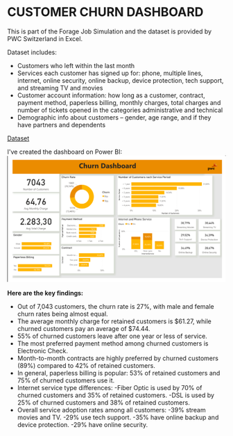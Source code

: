 # CUSTOMER CHURN DASHBOARD

This is part of the Forage Job Simulation and the dataset is provided by PWC Switzerland in Excel. 

 Dataset includes: 
- Customers who left within the last month
- Services each customer has signed up for: phone, multiple lines, internet, online security, online backup, device protection, tech
support, and streaming TV and movies
- Customer account information: how long as a customer, contract, payment method, paperless billing, monthly charges, total charges
and number of tickets opened in the categories administrative and technical
- Demographic info about customers – gender, age range, and if they have partners and dependents

 [Dataset](./Churn-Dataset.xlsx)

I've created the dashboard on Power BI: 
![View png](./ChurnDashboard.png)

**Here are the key findings:**

- Out of 7,043 customers, the churn rate is 27%, with male and female churn rates being almost equal.
- The average monthly charge for retained customers is $61.27, while churned customers pay an average of $74.44.
- 55% of churned customers leave after  one year or less of service.
- The most preferred payment method among churned customers is Electronic Check.
- Month-to-month contracts are highly preferred by churned customers (89%) compared to 42% of retained customers.
- In general, paperless billing is popular: 53% of retained customers and 75% of churned customers use it.
- Internet service type differences:
   -Fiber Optic is used by 70% of churned customers and 35% of retained customers.
   -DSL is used by 25% of churned customers and 38% of retained customers.
- Overall service adoption rates among all customers:
   -39% stream movies and TV.
   -29% use tech support.
   -35% have online backup and device protection.
   -29% have online security.






